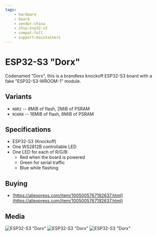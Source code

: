 ```yaml
---
tags:
    - hardware
    - board
    - vendor:china
    - chip:esp32-s3
    - compat:full
    - support:maintainers
---
```


# ESP32-S3 "Dorx"

Codenamed "Dorx", this is a brandless knockoff ESP32-S3 board with a fake "ESP32-S3-WROOM-1" module.

## Variants

- `N8R2` -- 8MiB of flash, 2MiB of PSRAM
- `N16R8` -- 16MiB of flash, 8MiB of PSRAM

## Specifications

- ESP32-S3 (Knockoff)
- One WS2812B controllable LED
- One LED for each of R/G/B:
    - Red when the board is powered
    - Green for serial traffic
    - Blue while flashing

## Buying

- [https://aliexpress.com/item/1005005767192637.html](https://aliexpress.com/item/1005005767192637.html)

## Media

![ESP32-S3 "Dorx"](../../../static/boards/dorx/dorx-1.jpg)
![ESP32-S3 "Dorx"](../../../static/boards/dorx/dorx-2.jpg)
![ESP32-S3 "Dorx"](../../../static/boards/dorx/dorx-3.jpg)
